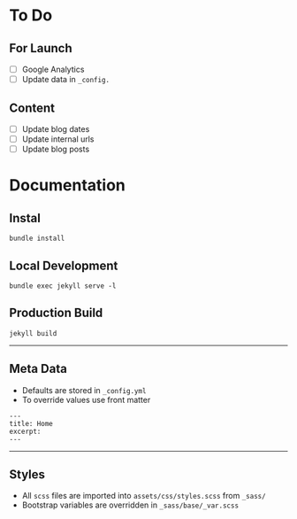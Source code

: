 # To Do

## For Launch

- [ ] Google Analytics
- [ ] Update data in `_config.`

## Content

- [ ] Update blog dates
- [ ] Update internal urls
- [ ] Update blog posts

# Documentation

## Instal

```
bundle install
```

## Local Development

```
bundle exec jekyll serve -l
```

## Production Build

```
jekyll build
```

---

## Meta Data

- Defaults are stored in `_config.yml`
- To override values use front matter

```
---
title: Home
excerpt:
---
```

---

## Styles

- All `scss` files are imported into `assets/css/styles.scss` from `_sass/`
- Bootstrap variables are overridden in `_sass/base/_var.scss`
